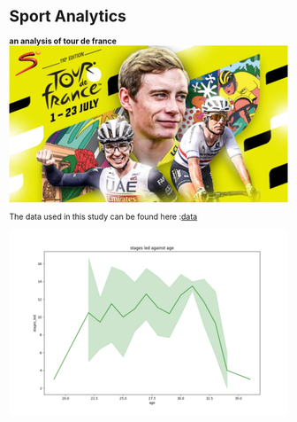 # Sport Analytics
**an analysis of tour de france**
![image](https://github.com/mgangla/Sport_Analytics/blob/main/images/td-france.png)


 The data used in this study can be found here :[data](https://raw.githubusercontent.com/rfordatascience/tidytuesday/master/data/2020/2020-04-07/tdf_winners.csv)

![image](https://github.com/mgangla/Sport_Analytics/blob/main/images/stages_led_against_age.png?raw=true)

 
